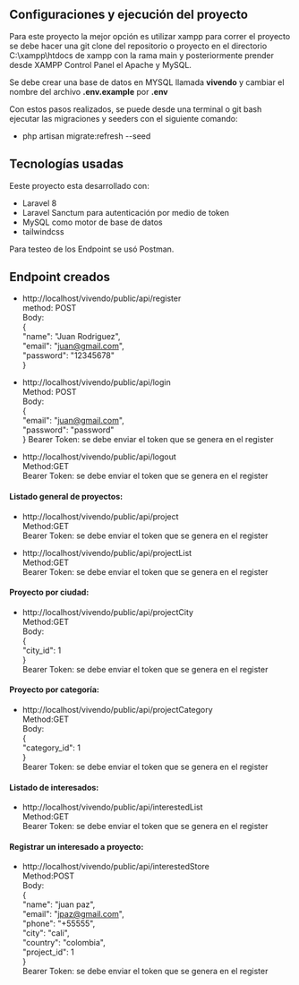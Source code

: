 ## Configuraciones y ejecución del proyecto

Para este proyecto la mejor opción es utilizar xampp para correr el proyecto se debe hacer una git clone del repositorio o proyecto en el directorio C:\xampp\htdocs de xampp con la rama main y posteriormente prender desde XAMPP Control Panel el Apache y MySQL.  

Se debe crear una base de datos en MYSQL llamada **vivendo** y cambiar el nombre del archivo **.env.example** por **.env**  

Con estos pasos realizados, se puede desde una terminal o git bash ejecutar las migraciones y seeders con el siguiente comando:
- php artisan migrate:refresh --seed

## Tecnologías usadas

Eeste proyecto esta desarrollado con:
- Laravel 8
- Laravel Sanctum para autenticación por medio de token
- MySQL como motor de base de datos
- tailwindcss

Para testeo de los Endpoint se usó Postman.

## Endpoint creados

- http://localhost/vivendo/public/api/register  
  method: POST  
  Body:  
  {  
    "name": "Juan Rodriguez",  
    "email": "juan@gmail.com",  
    "password": "12345678"  
  }     

- http://localhost/vivendo/public/api/login  
  Method: POST  
  Body:  
  {  
    "email": "juan@gmail.com",  
    "password": "password"  
  }
  Bearer Token: se debe enviar el token que se genera en el register  

- http://localhost/vivendo/public/api/logout  
  Method:GET  
  Bearer Token: se debe enviar el token que se genera en el register  

#### Listado general de proyectos:
- http://localhost/vivendo/public/api/project  
  Method:GET  
  Bearer Token: se debe enviar el token que se genera en el register  
  
- http://localhost/vivendo/public/api/projectList  
  Method:GET  
  Bearer Token: se debe enviar el token que se genera en el register  

#### Proyecto por ciudad:
- http://localhost/vivendo/public/api/projectCity  
  Method:GET  
  Body:  
  {  
    "city_id": 1  
  }  
  Bearer Token: se debe enviar el token que se genera en el register
  
#### Proyecto por categoría:
- http://localhost/vivendo/public/api/projectCategory  
  Method:GET  
  Body:  
  {  
    "category_id": 1  
  }  
  Bearer Token: se debe enviar el token que se genera en el register  

#### Listado de interesados:
- http://localhost/vivendo/public/api/interestedList  
  Method:GET   
  Bearer Token: se debe enviar el token que se genera en el register

#### Registrar un interesado a proyecto:
- http://localhost/vivendo/public/api/interestedStore  
  Method:POST  
  Body:  
  {  
    "name": "juan paz",  
    "email": "jpaz@gmail.com",  
    "phone": "+55555",  
    "city": "cali",  
    "country": "colombia",  
    "project_id": 1  
  }  
  Bearer Token: se debe enviar el token que se genera en el register 






